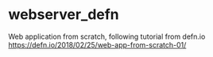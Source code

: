 # webserver_defn
Web application from scratch, following tutorial from defn.io
https://defn.io/2018/02/25/web-app-from-scratch-01/
